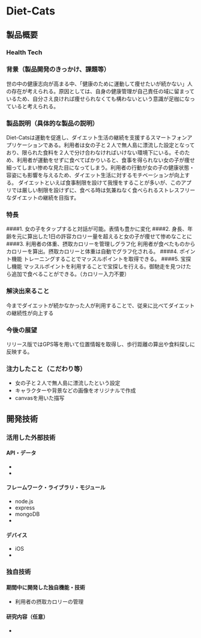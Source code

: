 # Diet-Cats
## 製品概要
### Health Tech

### 背景（製品開発のきっかけ、課題等）
世の中の健康志向が高まる中、「健康のために運動して痩せたいが続かない」人の存在が考えられる。原因としては、自身の健康管理が自己責任の域に留まっているため、自分さえ良ければ痩せられなくても構わないという意識が足枷になっていると考えられる。

### 製品説明（具体的な製品の説明）
Diet-Catsは運動を促進し、ダイエット生活の継続を支援するスマートフォンアプリケーションである。利用者は女の子と２人で無人島に漂流した設定となっており、限られた食料を２人で分け合わなければいけない環境下にいる。そのため、利用者が運動をせずに食べてばかりいると、食事を得られない女の子が痩せ細ってしまい惨めな見た目になってしまう。利用者の行動が女の子の健康状態・容姿にも影響を与えるため、ダイエット生活に対するモチベーションが向上する。
ダイエットといえば食事制限を設けて我慢をすることが多いが、このアプリでは厳しい制限を設けずに、食べる時は気兼ねなく食べられるストレスフリーなダイエットの継続を目指す。

### 特長
####1. 女の子をタップすると対話が可能。表情も豊かに変化
####2. 身長、年齢を元に算出した1日の許容カロリー量を超えると女の子が痩せて惨めなことに
####3. 利用者の体重、摂取カロリーを管理しグラフ化
利用者が食べたものからカロリーを算出。摂取カロリーと体重は自動でグラフ化される。
####4. ポイント機能
トレーニングすることでマッスルポイントを取得できる。
####5. 宝探し機能
マッスルポイントを利用することで宝探しを行える。御馳走を見つけたら追加で食べることができる。（カロリー入力不要）


### 解決出来ること
今までダイエットが続かなかった人が利用することで、従来に比べてダイエットの継続性が向上する
### 今後の展望
リリース版ではGPS等を用いて位置情報を取得し、歩行距離の算出や食料探しに反映する。
### 注力したこと（こだわり等）
* 女の子と２人で無人島に漂流したという設定
* キャラクターや背景などの画像をオリジナルで作成
* canvasを用いた描写

## 開発技術
### 活用した外部技術
#### API・データ
* 
* 

#### フレームワーク・ライブラリ・モジュール
* node.js
* express
* mongoDB
* 

#### デバイス
* iOS
* 

### 独自技術
#### 期間中に開発した独自機能・技術
* 利用者の摂取カロリーの管理

#### 研究内容（任意）
* 
